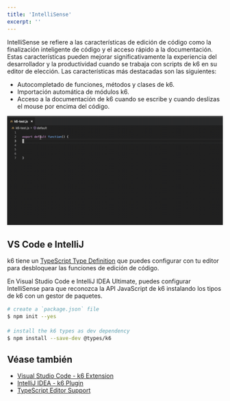 ```yaml
---
title: 'IntelliSense'
excerpt: ''
---
```


IntelliSense se refiere a las características de edición de código como la finalización inteligente de código y el acceso rápido a la documentación. Estas características pueden mejorar significativamente la experiencia del desarrollador y la productividad cuando se trabaja con scripts de k6 en su editor de elección. Las características más destacadas son las siguientes:

- Autocompletado de funciones, métodos y clases de k6.
- Importación automática de módulos k6.
- Acceso a la documentación de k6 cuando se escribe y cuando deslizas el mouse por encima del código.

![](./images/intellisense-k6-demo.gif)

## VS Code e IntelliJ

k6 tiene un [TypeScript Type Definition](https://www.npmjs.com/package/@types/k6) que puedes configurar con tu editor para desbloquear las funciones de edición de código.

En Visual Studio Code e IntelliJ IDEA Ultimate, puedes configurar IntelliSense para que reconozca la API JavaScript de k6 instalando los tipos de k6 con un gestor de paquetes.

```bash
# create a `package.json` file
$ npm init --yes

# install the k6 types as dev dependency
$ npm install --save-dev @types/k6
```

## Véase también

- [Visual Studio Code - k6 Extension](https://marketplace.visualstudio.com/items?itemName=k6.k6)
- [IntelliJ IDEA - k6 Plugin](https://plugins.jetbrains.com/plugin/16141-k6)
- [TypeScript Editor Support](https://github.com/Microsoft/TypeScript/wiki/TypeScript-Editor-Support)
